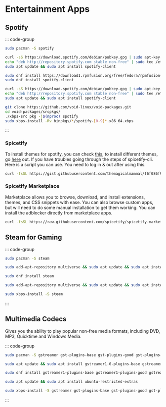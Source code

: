 # Entertainment Apps

## Spotify

::: code-group

```sh [Arch]
sudo pacman -S spotify
```

```sh [Debian]
curl -sS https://download.spotify.com/debian/pubkey.gpg | sudo apt-key add -
echo "deb http://repository.spotify.com stable non-free" | sudo tee /etc/apt/sources.list.d/spotify.list
sudo apt update && sudo apt install spotify-client
```

```sh [Fedora]
sudo dnf install https://download1.rpmfusion.org/free/fedora/rpmfusion-free-release-$(rpm -E %fedora).noarch.rpm https://download1.rpmfusion.org/nonfree/fedora/rpmfusion-nonfree-release-$(rpm -E %fedora).noarch.rpm
sudo dnf install spotify-client
```

```sh [Ubuntu]
curl -sS https://download.spotify.com/debian/pubkey.gpg | sudo apt-key add -
echo "deb http://repository.spotify.com stable non-free" | sudo tee /etc/apt/sources.list.d/spotify.list
sudo apt update && sudo apt install spotify-client
```

```sh [Void]
git clone https://github.com/void-linux/void-packages.git
cd void-packages/srcpkgs/
./xbps-src pkg -j$(nproc) spotify
sudo xbps-install -Rv binpkgs/*/spotify-[0-9]*.x86_64.xbps
```

:::


### Spicetify

To install themes for spotify, you can check [this](https://github.com/khanhas/spicetify-cli), to install different themes, go [here](https://github.com/morpheusthewhite/spicetify-themes) out. If you have troubles going through the steps of spicetify-cli. Here is a script you can use. You need to log in & out after using this.

```sh
curl -fsSL https://gist.githubusercontent.com/themagicalmammal/f6f086f9c701924371e1d334c60c8562/raw/d331b26ef430ffa2887172552ce9bbf91df74f3e/spicetify.sh | sh
```

### Spicetify Marketplace

Marketplace allows you to browse, download, and install extensions, themes, and CSS snippets with ease. You can also browse custom apps, but will need to do some manual installation to get them working. You can install the adblocker directly from marketplace apps.

```sh
curl -fsSL https://raw.githubusercontent.com/spicetify/spicetify-marketplace/main/resources/install.sh | sh
```

## Steam for Gaming

::: code-group

```sh [Arch]
sudo pacman -S steam
```

```sh [Debian]
sudo add-apt-repository multiverse && sudo apt update && sudo apt install steam
```

```sh [Fedora]
sudo dnf install steam
```

```sh [Ubuntu]
sudo add-apt-repository multiverse && sudo apt update && sudo apt install steam
```

```sh [Void]
sudo xbps-install -S steam
```

:::

## Multimedia Codecs

Gives you the ability to play popular non-free media formats, including DVD, MP3, Quicktime and Windows Media.

::: code-group

```sh [Arch]
sudo pacman -S gstreamer gst-plugins-base gst-plugins-good gst-plugins-bad gst-plugins-ugly ffmpeg
```

```sh [Debian]
sudo apt update && sudo apt install gstreamer1.0-plugins-base gstreamer1.0-plugins-good gstreamer1.0-plugins-bad gstreamer1.0-plugins-ugly ffmpeg
```

```sh [Fedora]
sudo dnf install gstreamer1-plugins-base gstreamer1-plugins-good gstreamer1-plugins-bad-free gstreamer1-plugins-bad-free-extras gstreamer1-plugins-ugly ffmpeg
```

```sh [Ubuntu]
sudo apt update && sudo apt install ubuntu-restricted-extras
```

```sh [Void]
sudo xbps-install -S gstreamer gst-plugins-base gst-plugins-good gst-plugins-bad gst-plugins-ugly ffmpeg
```

:::
